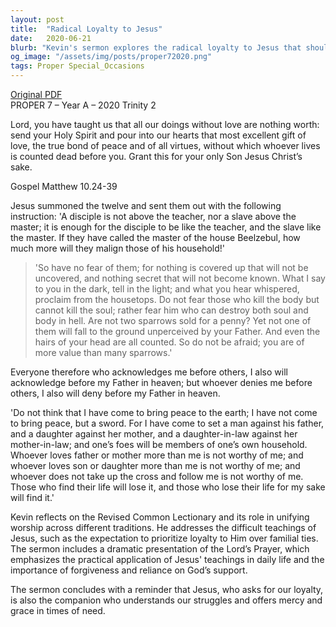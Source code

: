 ```yaml
---
layout: post
title:  "Radical Loyalty to Jesus"
date:   2020-06-21
blurb: "Kevin's sermon explores the radical loyalty to Jesus that should inform and underline our other commitments. He discusses the challenges of living in accordance with Jesus' teachings, especially when they conflict with familial and societal expectations. The sermon emphasizes the support and companionship Jesus offers on our spiritual journey, encouraging us to approach the throne of grace with boldness."
og_image: "/assets/img/posts/proper72020.png"
tags: Proper Special_Occasions
---
```

[Original PDF](/assets/pdf/proper72020.pdf)    
PROPER 7 – Year A – 2020 Trinity 2

Lord, you have taught us that all our doings without love are nothing worth: send your Holy Spirit and pour into our hearts that most excellent gift of love, the true bond of peace and of all virtues, without which whoever lives is counted dead before you. Grant this for your only Son Jesus Christ’s sake.

Gospel Matthew 10.24-39

Jesus summoned the twelve and sent them out with the following instruction: 'A disciple is not above the teacher, nor a slave above the master; it is enough for the disciple to be like the teacher, and the slave like the master. If they have called the master of the house Beelzebul, how much more will they malign those of his household!'

> 'So have no fear of them; for nothing is covered up that will not be uncovered, and nothing secret that will not become known. What I say to you in the dark, tell in the light; and what you hear whispered, proclaim from the housetops. Do not fear those who kill the body but cannot kill the soul; rather fear him who can destroy both soul and body in hell. Are not two sparrows sold for a penny? Yet not one of them will fall to the ground unperceived by your Father. And even the hairs of your head are all counted. So do not be afraid; you are of more value than many sparrows.'

Everyone therefore who acknowledges me before others, I also will acknowledge before my Father in heaven; but whoever denies me before others, I also will deny before my Father in heaven.

'Do not think that I have come to bring peace to the earth; I have not come to bring peace, but a sword. For I have come to set a man against his father, and a daughter against her mother, and a daughter-in-law against her mother-in-law; and one’s foes will be members of one’s own household. Whoever loves father or mother more than me is not worthy of me; and whoever loves son or daughter more than me is not worthy of me; and whoever does not take up the cross and follow me is not worthy of me. Those who find their life will lose it, and those who lose their life for my sake will find it.'

Kevin reflects on the Revised Common Lectionary and its role in unifying worship across different traditions. He addresses the difficult teachings of Jesus, such as the expectation to prioritize loyalty to Him over familial ties. The sermon includes a dramatic presentation of the Lord’s Prayer, which emphasizes the practical application of Jesus' teachings in daily life and the importance of forgiveness and reliance on God’s support.

The sermon concludes with a reminder that Jesus, who asks for our loyalty, is also the companion who understands our struggles and offers mercy and grace in times of need.
